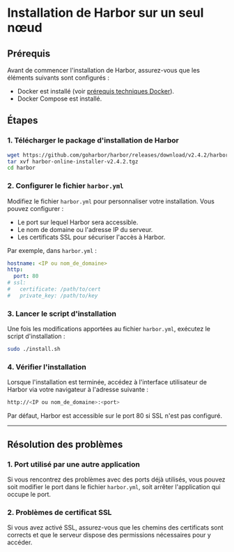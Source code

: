 
# Installation de Harbor sur un seul nœud

## Prérequis

Avant de commencer l'installation de Harbor, assurez-vous que les éléments suivants sont configurés :

- Docker est installé (voir [prérequis techniques Docker](../02-technical-prerequisites/docker-prerequisites.md)).
- Docker Compose est installé.

## Étapes

### 1. Télécharger le package d'installation de Harbor

```bash
wget https://github.com/goharbor/harbor/releases/download/v2.4.2/harbor-online-installer-v2.4.2.tgz
tar xvf harbor-online-installer-v2.4.2.tgz
cd harbor
```

### 2. Configurer le fichier `harbor.yml`

Modifiez le fichier `harbor.yml` pour personnaliser votre installation. Vous pouvez configurer :

- Le port sur lequel Harbor sera accessible.
- Le nom de domaine ou l'adresse IP du serveur.
- Les certificats SSL pour sécuriser l'accès à Harbor.

Par exemple, dans `harbor.yml` :

```yaml
hostname: <IP ou nom_de_domaine>
http:
  port: 80
# ssl:
#   certificate: /path/to/cert
#   private_key: /path/to/key
```

### 3. Lancer le script d'installation

Une fois les modifications apportées au fichier `harbor.yml`, exécutez le script d'installation :

```bash
sudo ./install.sh
```

### 4. Vérifier l'installation

Lorsque l'installation est terminée, accédez à l'interface utilisateur de Harbor via votre navigateur à l'adresse suivante :

```bash
http://<IP ou nom_de_domaine>:<port>
```

Par défaut, Harbor est accessible sur le port 80 si SSL n'est pas configuré.

---

## Résolution des problèmes

### 1. Port utilisé par une autre application

Si vous rencontrez des problèmes avec des ports déjà utilisés, vous pouvez soit modifier le port dans le fichier `harbor.yml`, soit arrêter l'application qui occupe le port.

### 2. Problèmes de certificat SSL

Si vous avez activé SSL, assurez-vous que les chemins des certificats sont corrects et que le serveur dispose des permissions nécessaires pour y accéder.

